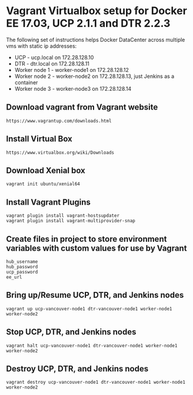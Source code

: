 Vagrant Virtualbox setup for Docker EE 17.03, UCP 2.1.1 and DTR 2.2.3
========================

The following set of instructions helps Docker DataCenter across multiple vms with static ip addresses:

* UCP - ucp.local on 172.28.128.10
* DTR - dtr.local on 172.28.128.11
* Worker node 1 - worker-node1 on 172.28.128.12
* Worker node 2 - worker-node2 on 172.28.128.13, just Jenkins as a container
* Worker node 3 - worker-node3 on 172.28.128.14

## Download vagrant from Vagrant website

```
https://www.vagrantup.com/downloads.html
```

## Install Virtual Box

```
https://www.virtualbox.org/wiki/Downloads
```

## Download Xenial box
```
vagrant init ubuntu/xenial64
```

## Install Vagrant Plugins
```
vagrant plugin install vagrant-hostsupdater
vagrant plugin install vagrant-multiprovider-snap
```

## Create files in project to store environment variables with custom values for use by Vagrant
```
hub_username
hub_password
ucp_password
ee_url
```

## Bring up/Resume UCP, DTR, and Jenkins nodes

```
vagrant up ucp-vancouver-node1 dtr-vancouver-node1 worker-node1 worker-node2
```

## Stop UCP, DTR, and Jenkins nodes

```
vagrant halt ucp-vancouver-node1 dtr-vancouver-node1 worker-node1 worker-node2
```

## Destroy UCP, DTR, and Jenkins nodes

```
vagrant destroy ucp-vancouver-node1 dtr-vancouver-node1 worker-node1 worker-node2
```
